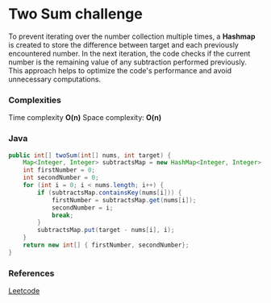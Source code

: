 # Two Sum challenge

To prevent iterating over the number collection multiple times, a **Hashmap** is created to store the difference between target and each previously encountered number. In the next iteration, the code checks if the current number is the remaining value of any subtraction performed previously. This approach helps to optimize the code's performance and avoid unnecessary computations.

### Complexities
Time complexity **O(n)**
Space complexity: **O(n)**

### Java
``` Java
public int[] twoSum(int[] nums, int target) {
    Map<Integer, Integer> subtractsMap = new HashMap<Integer, Integer>();
    int firstNumber = 0;
    int secondNumber = 0;
    for (int i = 0; i < nums.length; i++) {
        if (subtractsMap.containsKey(nums[i])) {
            firstNumber = subtractsMap.get(nums[i]);
            secondNumber = i;
            break;
        }
        subtractsMap.put(target - nums[i], i);
    }
    return new int[] { firstNumber, secondNumber};
}
```

### References
[Leetcode](https://leetcode.com/problems/two-sum/)